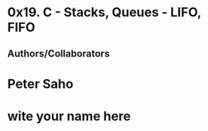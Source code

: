 # 0x19. C - Stacks, Queues - LIFO, FIFO


## Authors/Collaborators
# Peter Saho
# wite your name here
